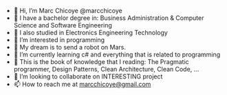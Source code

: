 - 👋 Hi, I’m Marc Chicoye @marcchicoye
- 🌱 I have a bachelor degree in: Business Administration & Computer Science and Software Engineering
- 🌱 I also studied in Electronics Engineering Technology 
- 👀 I’m interested in programming
- 👀 My dream is to send a robot on Mars.
- 🌱 I’m currently learning c# and everything that is related to programming
- 💞️ This is the book of knowledge that I reading: 
      The Pragmatic programmer,
      Design Patterns,
      Clean Architecture,
      Clean Code,
      ...      
- 💞️ I’m looking to collaborate on INTERESTING project
- 📫 How to reach me at marcchicoye@gmail.com

<!---
marcchicoye/marcchicoye is a ✨ special ✨ repository because its `README.md` (this file) appears on your GitHub profile.
You can click the Preview link to take a look at your changes.
--->
